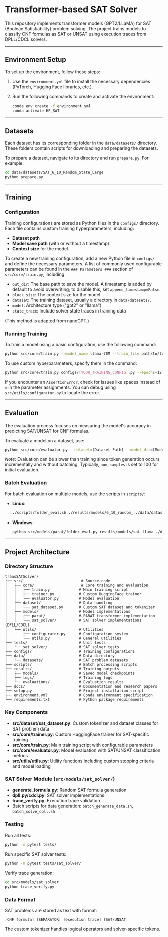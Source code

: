 
# Transformer-based SAT Solver

This repository implements transformer models (GPT2/LLaMA) for SAT (Boolean Satisfiability) problem solving. The project trains models to classify CNF formulas as SAT or UNSAT using execution traces from DPLL/CDCL solvers.

---

## Environment Setup

To set up the environment, follow these steps:

1. Use the `environment.yml` file to install the necessary dependencies (PyTorch, Hugging Face libraries, etc.).
2. Run the following commands to create and activate the environment:

   ```bash
   conda env create -f environment.yml
   conda activate HF_SAT
   ```

---

## Datasets

Each dataset has its corresponding folder in the `data/datasets/` directory. These folders contain scripts for downloading and preparing the datasets.

To prepare a dataset, navigate to its directory and run `prepare.py`. For example:

   ```bash
   cd data/datasets/SAT_6_10_Random_State_Large
   python prepare.py
   ```

---

## Training

### Configuration

Training configurations are stored as Python files in the `configs/` directory. Each file contains custom training hyperparameters, including:

- **Dataset path**
- **Model save path** (with or without a timestamp)
- **Context size** for the model

To create a new training configuration, add a new Python file in `configs/` and define the necessary parameters. A list of commonly used configurable parameters can be found in the `### Parameters ###` section of `src/core/train.py`, including:

- `out_dir`: The base path to save the model. A timestamp is added by default to avoid overwriting; to disable this, set `append_timestamp=False`.
- `block_size`: The context size for the model.
- `dataset`: The training dataset, usually a directory in `data/datasets/`.
- `model`: Architecture type ("gpt2" or "llama")
- `state_trace`: Include solver state traces in training data

(This method is adapted from nanoGPT.)

### Running Training

To train a model using a basic configuration, use the following command:

   ```bash
   python src/core/train.py --model_name llama-70M --train_file path/to/train.txt
   ```

To use custom hyperparameters, specify them in the command:

   ```bash
   python src/core/train.py configs/[YOUR_TRAINING_CONFIG].py --epochs=12
   ```

If you encounter an `AssertionError`, check for issues like spaces instead of `=` in the parameter assignments. You can debug using `src/utils/configurator.py` to locate the error.

---

## Evaluation

The evaluation process focuses on measuring the model's accuracy in predicting SAT/UNSAT for CNF formulas.

To evaluate a model on a dataset, use:

   ```bash
   python src/core/evaluator.py --dataset=[Dataset Path] --model_dir=[Model Directory] --num_samples=[Number of Test Samples]
   ```

*Note*: Evaluation can be slower than training since token generation occurs incrementally and without batching. Typically, `num_samples` is set to 100 for initial evaluation.

### Batch Evaluation

For batch evaluation on multiple models, use the scripts in `scripts/`:

- **Linux**:

   ```bash
   ./scripts/folder_eval.sh ./results/models/6_10_random_ ./data/datasets/SAT_var_eval > results/6_10_random.txt
   ```

- **Windows**:

   ```bash
   python src/models/parat/folder_eval.py results/models/sat-llama ./data/datasets/Large_500k_SAT_11_15_marginal_large results.txt
   ```

---

## Project Architecture

### Directory Structure

```
transSATSolver/
├── src/                          # Source code
│   ├── core/                     # Core training and evaluation
│   │   ├── train.py             # Main training script
│   │   ├── trainer.py           # Custom HuggingFace trainer
│   │   └── evaluator.py         # Model evaluation
│   ├── dataset/                 # Data handling
│   │   └── sat_dataset.py       # Custom SAT dataset and tokenizer
│   ├── models/                  # Model implementations
│   │   ├── parat/               # PARAT transformer implementation
│   │   └── sat_solver/          # SAT solver implementations (DPLL/CDCL)
│   └── utils/                   # Utilities
│       ├── configurator.py      # Configuration system
│       └── utils.py             # General utilities
├── tests/                       # Unit tests
│   └── sat_solver/              # SAT solver tests
├── configs/                     # Training configurations
├── data/                        # Data directory
│   └── datasets/                # SAT problem datasets
├── scripts/                     # Batch processing scripts
├── results/                     # Training outputs
│   ├── models/                  # Saved model checkpoints
│   ├── logs/                    # Training logs
│   └── evaluations/             # Evaluation results
├── docs/                        # Documentation and research papers
├── setup.py                     # Project installation script
├── environment.yml              # Conda environment specification
└── requirements.txt             # Python package requirements
```

### Key Components

- **src/dataset/sat_dataset.py**: Custom tokenizer and dataset classes for SAT problem data
- **src/core/trainer.py**: Custom HuggingFace trainer for SAT-specific training
- **src/core/train.py**: Main training script with configurable parameters
- **src/core/evaluator.py**: Model evaluation with SAT/UNSAT classification metrics
- **src/utils/utils.py**: Utility functions including custom stopping criteria and model loading

### SAT Solver Module (`src/models/sat_solver/`)

- **generate_formula.py**: Random SAT formula generation
- **dpll.py/cdcl.py**: SAT solver implementations
- **trace_verify.py**: Execution trace validation
- Batch scripts for data generation: `batch_generate_data.sh`, `batch_solve_dpll.sh`

### Testing

Run all tests:
```bash
python -m pytest tests/
```

Run specific SAT solver tests:
```bash
python -m pytest tests/sat_solver/
```

Verify trace generation:
```bash
cd src/models/sat_solver  
python trace_verify.py
```

### Data Format

SAT problems are stored as text with format:
```
[CNF formula] [SEPARATOR] [execution trace] [SAT/UNSAT]
```

The custom tokenizer handles logical operators and solver-specific tokens.
